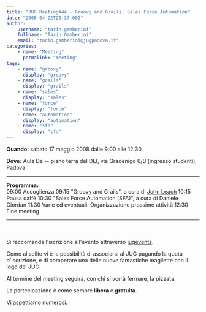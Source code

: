 ```yaml
---
title: "JUG Meeting#44 - Groovy and Grails, Sales Force Automation"
date: "2008-04-22T20:37:00Z"
author:
    username: "tarin.gamberini"
    fullname: "Tarin Gamberini"
    email: "tarin.gamberini@jugpadova.it"
categories:
    - name: "Meeting"
      permalink: "meeting"
tags:
    - name: "groovy"
      display: "groovy"
    - name: "grails"
      display: "grails"
    - name: "sales"
      display: "sales"
    - name: "force"
      display: "force"
    - name: "automation"
      display: "automation"
    - name: "sfa"
      display: "sfa"
---
```


**Quando:** sabato 17 maggio 2008 dalle 9:00 alle 12:30

**Dove:** Aula De -- piano terra del DEI, via Gradenigo 6/B (ingresso
studenti), Padova

  ---------------- ------------------------------------------------------------------------------
  **Programma:**   
  09:00            Accoglienza
  09:15            "Groovy and Grails", a cura di <a href="http://www.syger.it/">John Leach</a>
  10:15            Pausa caffè
  10:30            "Sales Force Automation (SFA)", a cura di Daniele Giordan
  11:30            Varie ed eventuali. Organizzazione prossime attività
  12:30            Fine meeting
  ---------------- ------------------------------------------------------------------------------

<br/>\
Si raccomanda l'iscrizione all'evento attraverso
<a href="http://www.jugevents.org/jugevents/event/registration.form?event.id=3477">jugevents</a>.

Come al solito vi è la possibilità di associarsi al JUG pagando la quota
d'iscrizione, e di comperare una delle nuove fantastiche magliette con
il logo del JUG.

Al termine del meeting seguirà, con chi si vorrà fermare, la pizzata.

La partecipazione è come sempre <strong>libera</strong> e
<strong>gratuita</strong>.

Vi aspettiamo numerosi.

